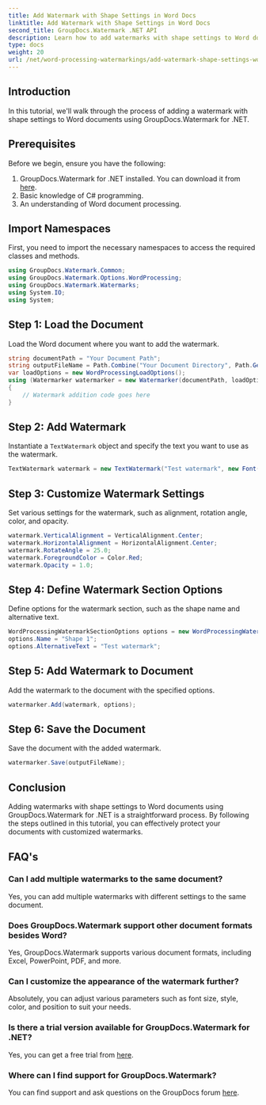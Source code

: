 ```yaml
---
title: Add Watermark with Shape Settings in Word Docs
linktitle: Add Watermark with Shape Settings in Word Docs
second_title: GroupDocs.Watermark .NET API
description: Learn how to add watermarks with shape settings to Word documents using GroupDocs.Watermark for .NET. Protect your documents effectively.
type: docs
weight: 20
url: /net/word-processing-watermarkings/add-watermark-shape-settings-word-docs/
---
```

## Introduction
In this tutorial, we'll walk through the process of adding a watermark with shape settings to Word documents using GroupDocs.Watermark for .NET.
## Prerequisites
Before we begin, ensure you have the following:
1. GroupDocs.Watermark for .NET installed. You can download it from [here](https://releases.groupdocs.com/Watermark/net/).
2. Basic knowledge of C# programming.
3. An understanding of Word document processing.

## Import Namespaces
First, you need to import the necessary namespaces to access the required classes and methods.
```csharp
using GroupDocs.Watermark.Common;
using GroupDocs.Watermark.Options.WordProcessing;
using GroupDocs.Watermark.Watermarks;
using System.IO;
using System;
```
## Step 1: Load the Document
Load the Word document where you want to add the watermark.
```csharp
string documentPath = "Your Document Path";
string outputFileName = Path.Combine("Your Document Directory", Path.GetFileName(documentPath));
var loadOptions = new WordProcessingLoadOptions();
using (Watermarker watermarker = new Watermarker(documentPath, loadOptions))
{
    // Watermark addition code goes here
}
```
## Step 2: Add Watermark
Instantiate a `TextWatermark` object and specify the text you want to use as the watermark.
```csharp
TextWatermark watermark = new TextWatermark("Test watermark", new Font("Arial", 19));
```
## Step 3: Customize Watermark Settings
Set various settings for the watermark, such as alignment, rotation angle, color, and opacity.
```csharp
watermark.VerticalAlignment = VerticalAlignment.Center;
watermark.HorizontalAlignment = HorizontalAlignment.Center;
watermark.RotateAngle = 25.0;
watermark.ForegroundColor = Color.Red;
watermark.Opacity = 1.0;
```
## Step 4: Define Watermark Section Options
Define options for the watermark section, such as the shape name and alternative text.
```csharp
WordProcessingWatermarkSectionOptions options = new WordProcessingWatermarkSectionOptions();
options.Name = "Shape 1";
options.AlternativeText = "Test watermark";
```
## Step 5: Add Watermark to Document
Add the watermark to the document with the specified options.
```csharp
watermarker.Add(watermark, options);
```
## Step 6: Save the Document
Save the document with the added watermark.
```csharp
watermarker.Save(outputFileName);
```

## Conclusion
Adding watermarks with shape settings to Word documents using GroupDocs.Watermark for .NET is a straightforward process. By following the steps outlined in this tutorial, you can effectively protect your documents with customized watermarks.
## FAQ's
### Can I add multiple watermarks to the same document?
Yes, you can add multiple watermarks with different settings to the same document.
### Does GroupDocs.Watermark support other document formats besides Word?
Yes, GroupDocs.Watermark supports various document formats, including Excel, PowerPoint, PDF, and more.
### Can I customize the appearance of the watermark further?
Absolutely, you can adjust various parameters such as font size, style, color, and position to suit your needs.
### Is there a trial version available for GroupDocs.Watermark for .NET?
Yes, you can get a free trial from [here](https://releases.groupdocs.com/).
### Where can I find support for GroupDocs.Watermark?
You can find support and ask questions on the GroupDocs forum [here](https://forum.groupdocs.com/c/watermark/19).

